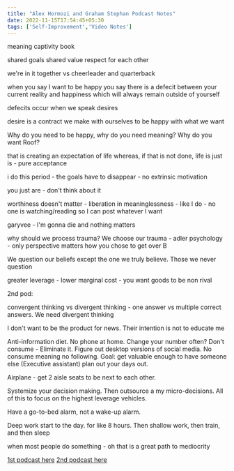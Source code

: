 ```yaml
---
title: "Alex Hormozi and Graham Stephan Podcast Notes"
date: 2022-11-15T17:54:45+05:30
tags: ['Self-Improvement','Video Notes']
---
```

meaning captivity book

shared goals
shared value
respect for each other

we're in it together vs cheerleader and quarterback

when you say I want to be happy you say there is a defecit between your current reality and happiness which will always remain outside of yourself

defecits occur when we speak desires

desire is a contract we make with ourselves to be happy with what we want

Why do you need to be happy, why do you need meaning? Why do you want Roof?

that is creating an expectation of life whereas, if that is not done, life is just is - pure acceptance

i do this period - the goals have to disappear - no extrinsic motivation

you just are - don't think about it

worthiness doesn't matter - liberation in meaninglessness - like I do - no one is watching/reading so I can post whatever I want

garyvee - I'm gonna die and nothing matters

why should we process trauma? We choose our trauma - adler psychology - only perspective matters how you chose to get over B

We question our beliefs except the one we truly believe. Those we never question

greater leverage - lower marginal cost - you want goods to be non rival

2nd pod:

convergent thinking vs divergent thinking - one answer vs multiple correct answers. We need divergent thinking

I don't want to be the product for news. Their intention is not to educate me

Anti-information diet. No phone at home. Change your number often? Don't consume - Eliminate it. Figure out desktop versions of social media. No consume meaning no following. Goal: get valuable enough to have someone else (Executive assistant) plan out your days out.

Airplane - get 2 aisle seats to be next to each other.

Systemize your decision making. Then outsource a my micro-decisions. All of this to focus on the highest leverage vehicles.

Have a go-to-bed alarm, not a wake-up alarm.

Deep work start to the day. for like 8 hours. Then shallow work, then train, and then sleep

when most people do something - oh that is a great path to mediocrity

[1st podcast here](https://www.youtube.com/watch?v=2IoKsGLpGys)
[2nd podcast here](https://www.youtube.com/watch?v=3L2jYsL1UUY)
